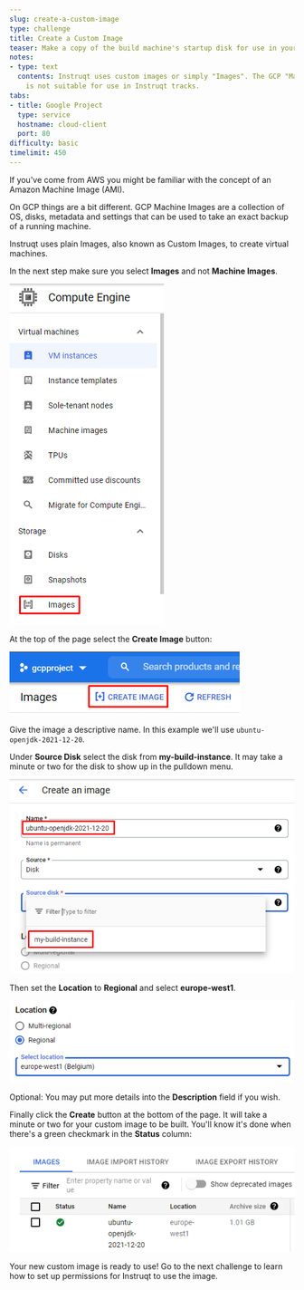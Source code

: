 ```yaml
---
slug: create-a-custom-image
type: challenge
title: Create a Custom Image
teaser: Make a copy of the build machine's startup disk for use in your Instruqt tracks.
notes:
- type: text
  contents: Instruqt uses custom images or simply "Images". The GCP "Machine Image"
    is not suitable for use in Instruqt tracks.
tabs:
- title: Google Project
  type: service
  hostname: cloud-client
  port: 80
difficulty: basic
timelimit: 450
---
```

If you've come from AWS you might be familiar with the concept of an Amazon Machine Image (AMI).

On GCP things are a bit different. GCP Machine Images are a collection of OS, disks, metadata and settings that can be used to take an exact backup of a running machine.

Instruqt uses plain Images, also known as Custom Images, to create virtual machines.

In the next step make sure you select **Images** and not **Machine Images**.

![Custom Images Menu](../assets/gcp_custom_images_menu.png)

At the top of the page select the **Create Image** button:

![Create Image Button](../assets/gcp_create_image_button.png)

Give the image a descriptive name. In this example we'll use `ubuntu-openjdk-2021-12-20`.

Under **Source Disk** select the disk from **my-build-instance**. It may take a minute or two for the disk to show up in the pulldown menu.

![Custom Image Name](../assets/gcp_custom_image_name.png)

Then set the **Location** to **Regional** and select **europe-west1**.

![Image Region](../assets/gcp_image_region.png)

Optional: You may put more details into the **Description** field if you wish.

Finally click the **Create** button at the bottom of the page. It will take a minute or two for your custom image to be built. You'll know it's done when there's a green checkmark in the **Status** column:

![Completed Image](../assets/gcp_completed_image.png)

Your new custom image is ready to use! Go to the next challenge to learn how to set up permissions for Instruqt to use the image.